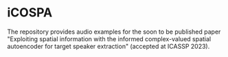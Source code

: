 # iCOSPA
The repository provides audio examples for the soon to be published paper "Exploiting spatial information with the informed complex-valued spatial autoencoder for target speaker extraction" (accepted at ICASSP 2023).
